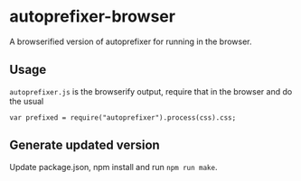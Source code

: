 # autoprefixer-browser

A browserified version of autoprefixer for running in the browser.

## Usage

`autoprefixer.js` is the browserify output, require that in the browser and do the usual

```
var prefixed = require("autoprefixer").process(css).css;
```

## Generate updated version

Update package.json, npm install and run `npm run make`.